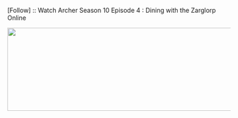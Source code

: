 ﻿[Follow] :: Watch Archer Season 10 Episode 4 : Dining with the Zarglorp Online

<p><a href="https://t.co/KCvN3C7ZeI"><img src="http://currencymarket24.com/wp-content/uploads/2019/05/watch-now-live-stream.png" alt="" width="588" height="187" /></a></p>